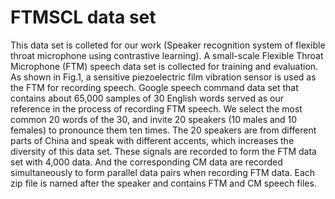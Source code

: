 # FTMSCL data set 
This data set is colleted for our work (Speaker recognition system of flexible throat microphone using contrastive learning).
A small-scale Flexible Throat Microphone (FTM) speech data set is collected for training and evaluation.
As shown in Fig.1, a sensitive piezoelectric film vibration sensor is used as the FTM for recording speech. 
Google speech command data set that contains about 65,000 samples of 30 English words served as our reference in the process of recording FTM speech. 
We select the most common 20 words of the 30, and invite 20 speakers (10 males and 10 females) to pronounce them ten times.
The 20 speakers are from different parts of China and speak with different accents, which increases the diversity of this data set.
These signals are recorded to form the FTM data set with 4,000 data. 
And the corresponding CM data are recorded simultaneously to form parallel data pairs when recording FTM data.
Each zip file is named after the speaker and contains FTM and CM speech files.
